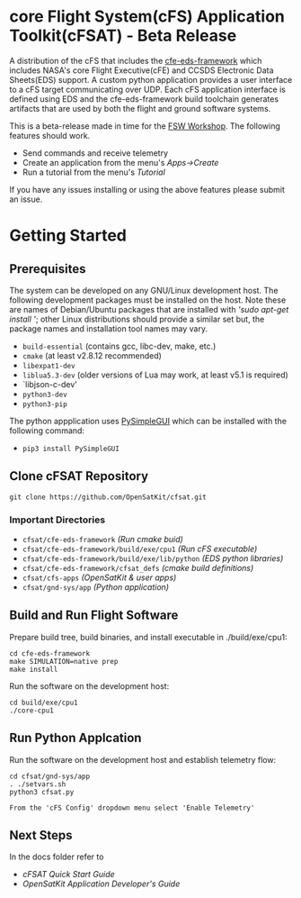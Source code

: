 # core Flight System(cFS) Application Toolkit(cFSAT) - Beta Release
A distribution of the cFS that includes the [cfe-eds-framework](https://github.com/jphickey/cfe-eds-framework) which includes NASA's core Flight Executive(cFE) and CCSDS Electronic Data Sheets(EDS) support. A custom python application provides a user interface to a cFS target communicating over UDP. Each cFS application interface is defined using EDS and the cfe-eds-framework build toolchain generates artifacts that are used by both the flight and ground software systems.

This is a beta-release made in time for the [FSW Workshop](http://flightsoftware.jhuapl.edu/workshop/FSW2022). The following features should work.
- Send commands and receive telemetry
- Create an application from the menu's *Apps->Create*
- Run a tutorial from the menu's *Tutorial*

If you have any issues installing or using the above features please submit an issue.

# Getting Started

## Prerequisites
The system can be developed on any GNU/Linux development host. The following development packages must be installed on the host. Note these are names
of Debian/Ubuntu packages that are installed with *'sudo apt-get install <package>'*; other Linux distributions should provide a similar set but, the
package names and installation tool names may vary. 

- `build-essential` (contains gcc, libc-dev, make, etc.) 
- `cmake` (at least v2.8.12 recommended)
- `libexpat1-dev`
- `liblua5.3-dev` (older versions of Lua may work, at least v5.1 is required)
- `libjson-c-dev'
- `python3-dev`
- `python3-pip`

The python appplication uses [PySimpleGUI](https://pysimplegui.readthedocs.io/en/latest/) which can be installed with the following command:

- `pip3 install PySimpleGUI`

## Clone cFSAT Repository
    git clone https://github.com/OpenSatKit/cfsat.git

### Important Directories 
- `cfsat/cfe-eds-framework` *(Run cmake buid)*
- `cfsat/cfe-eds-framework/build/exe/cpu1` *(Run cFS executable)*
- `cfsat/cfe-eds-framework/build/exe/lib/python` *(EDS python libraries)*
- `cfsat/cfe-eds-framework/cfsat_defs` *(cmake build definitions)*
- `cfsat/cfs-apps` *(OpenSatKit & user apps)*
- `cfsat/gnd-sys/app` *(Python application)*

## Build and Run Flight Software
Prepare build tree, build binaries, and install executable in ./build/exe/cpu1:

    cd cfe-eds-framework
    make SIMULATION=native prep
    make install
    
Run the software on the development host:

    cd build/exe/cpu1
    ./core-cpu1
    
## Run Python Applcation 
Run the software on the development host and establish telemetry flow:

    cd cfsat/gnd-sys/app
    . ./setvars.sh
    python3 cfsat.py
    
    From the 'cFS Config' dropdown menu select 'Enable Telemetry'
    
## Next Steps
In the docs folder refer to
- *cFSAT Quick Start Guide*
- *OpenSatKit Application Developer's Guide* 
